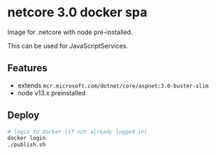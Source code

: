 # netcore 3.0 docker spa
Image for .netcore with node pre-installed.

This can be used for JavaScriptServices.

## Features

 - extends `mcr.microsoft.com/dotnet/core/aspnet:3.0-buster-slim`
 - node v13.x preinstalled

## Deploy

```bash
# login to docker (if not already logged in)
docker login
./publish.sh
```